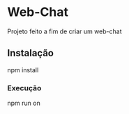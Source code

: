 # Web-Chat
Projeto feito a fim de criar um web-chat
## Instalação
npm install
### Execução
npm run on
